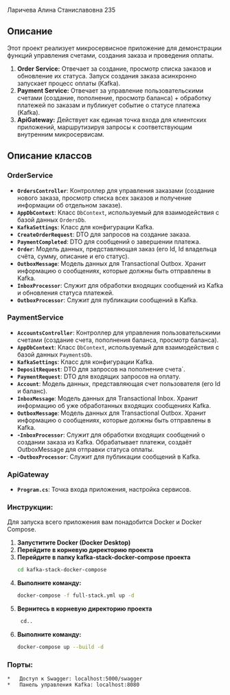 Ларичева Алина Станиславовна 235

## Описание
Этот проект реализует микросервисное приложение для демонстрации функций управления счетами, создания заказа и проведения оплаты.

1.  **Order Service:** Отвечает за создание, просмотр списка заказов и обновление их статуса. Запуск создания заказа асинхронно запускает процесс оплаты (Kafka).
2.  **Payment Service:** Отвечает за управление пользовательскими счетами (создание, пополнение, просмотр баланса) + обработку платежей по заказам и публикует событие о статусе платежа (Kafka).
3.  **ApiGateway:** Действует как единая точка входа для клиентских приложений, маршрутизируя запросы к соответствующим внутренним микросервисам.

## Описание классов

### OrderService

*   **`OrdersController`**: Контроллер для управления заказами (создание нового заказа, просмотр списка всех заказов и получение информации об отдельном заказе).
*   **`AppDbContext`**: Класс `DbContext`, используемый для взаимодействия с базой данных `OrdersDb`. 
*   **`KafkaSettings`**: Класс для конфигурации Kafka.
*   **`CreateOrderRequest`**: DTO для запросов на создание заказа.
*   **`PaymentCompleted`**: DTO для сообщений о завершении платежа.
*   **`Order`**: Модель данных, представляющая заказ (его Id, Id владельца счёта, сумму, описание и его статус).
*   **`OutboxMessage`**: Модель данных для Transactional Outbox. Хранит информацию о сообщениях, которые должны быть отправлены в Kafka.
*   **`InboxProcessor`**: Служит для обработки входящих сообщений из Kafka и обновления статуса платежей.
*   **`OutboxProcessor`**: Служит для публикации сообщений в Kafka.

### PaymentService

*   **`AccountsController`**: Контроллер для управления пользовательскими счетами (создание счета, пополнения баланса, просмотр баланса).
*   **`AppDbContext`**: Класс `DbContext`, используемый для взаимодействия с базой данных `PaymentsDb`. 
*   **`KafkaSettings`**: Класс для конфигурации Kafka.
*   **`DepositRequest`**: DTO для запросов на пополнение счета`.
*   **`PaymentRequest`**: DTO для входящих запросов на оплату.
*   **`Account`**: Модель данных, представляющая счет пользователя (его Id и баланс).
*   **`InboxMessage`**: Модель данных для Transactional Inbox. Хранит информацию об уже обработанных входящих сообщениях Kafka.
*   **`OutboxMessage`**: Модель данных для Transactional Outbox. Хранит информацию о сообщениях, которые должны быть отправлены в Kafka.
*   **-`InboxProcessor`**: Служит для обработки входящих сообщений о создании заказа из Kafka. Обрабатывает платежи, создаёт OutboxMessage для отправки статуса оплаты.
*   **-`OutboxProcessor`**: Служит для публикации сообщений в Kafka.

### ApiGateway

*   **`Program.cs`**: Точка входа приложения, настройка сервисов.


### Инструкции:
Для запуска всего приложения вам понадобится Docker и Docker Compose.
1.  **Запуститите Docker (Docker Desktop)**
2.  **Перейдите в корневую директорию проекта**
3.  **Перейдите в папку kafka-stack-docker-compose проекта**
    ```bash
    cd kafka-stack-docker-compose
4.  **Выполните команду:**
    ```bash
    docker-compose -f full-stack.yml up -d
5. **Вернитесь в корневую директорию проекта**
   ```bash
    cd..
6.  **Выполните команду:**
    ```bash
    docker-compose up --build -d

### Порты:

    *   Доступ к Swagger: localhost:5000/swagger
    *   Панель управления Kafka: localhost:8080
